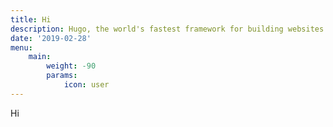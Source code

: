 ```yaml
---
title: Hi
description: Hugo, the world's fastest framework for building websites
date: '2019-02-28'
menu:
    main: 
        weight: -90
        params:
            icon: user
---
```


Hi